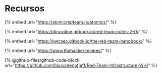 # Recursos

{% embed url="https://atomicredteam.io/atomics/" %}

{% embed url="https://dmcxblue.gitbook.io/red-team-notes-2-0/" %}

{% embed url="https://kwcsec.gitbook.io/the-red-team-handbook/" %}

{% embed url="https://www.thehacker.recipes/" %}

{% @github-files/github-code-block url="https://github.com/bluscreenofjeff/Red-Team-Infrastructure-Wiki" %}
